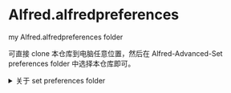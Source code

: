 # Alfred.alfredpreferences
my Alfred.alfredpreferences folder

可直接 clone 本仓库到电脑任意位置，然后在 Alfred-Advanced-Set preferences folder 中选择本仓库即可。

<details> <summary> 关于 set preferences folder </summary> <p float="left">
<bt><img src='https://github.com/suliveevil/BetterAndBetter/blob/master/Alfred.alfredpreferences/resources/set-preferences-folder.png' />
</p></details>
